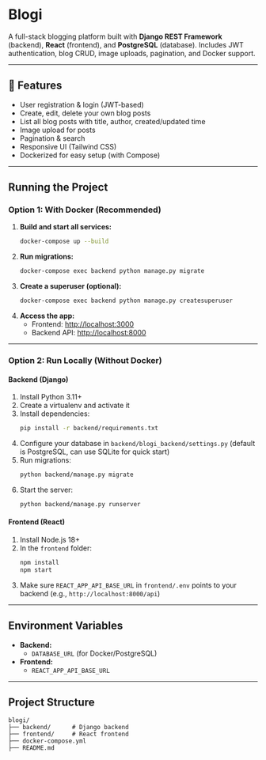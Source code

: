 # Blogi

A full-stack blogging platform built with **Django REST Framework** (backend), **React** (frontend), and **PostgreSQL** (database). Includes JWT authentication, blog CRUD, image uploads, pagination, and Docker support.

---

## 🚀 Features
- User registration & login (JWT-based)
- Create, edit, delete your own blog posts
- List all blog posts with title, author, created/updated time
- Image upload for posts
- Pagination & search
- Responsive UI (Tailwind CSS)
- Dockerized for easy setup (with Compose)

---

## Running the Project

### Option 1: With Docker (Recommended)

1. **Build and start all services:**
   ```sh
   docker-compose up --build
   ```
2. **Run migrations:**
   ```sh
   docker-compose exec backend python manage.py migrate
   ```
3. **Create a superuser (optional):**
   ```sh
   docker-compose exec backend python manage.py createsuperuser
   ```
4. **Access the app:**
   - Frontend: [http://localhost:3000](http://localhost:3000)
   - Backend API: [http://localhost:8000](http://localhost:8000)

---

### Option 2: Run Locally (Without Docker)

#### Backend (Django)
1. Install Python 3.11+
2. Create a virtualenv and activate it
3. Install dependencies:
   ```sh
   pip install -r backend/requirements.txt
   ```
4. Configure your database in `backend/blogi_backend/settings.py` (default is PostgreSQL, can use SQLite for quick start)
5. Run migrations:
   ```sh
   python backend/manage.py migrate
   ```
6. Start the server:
   ```sh
   python backend/manage.py runserver
   ```

#### Frontend (React)
1. Install Node.js 18+
2. In the `frontend` folder:
   ```sh
   npm install
   npm start
   ```
3. Make sure `REACT_APP_API_BASE_URL` in `frontend/.env` points to your backend (e.g., `http://localhost:8000/api`)

---

##  Environment Variables

- **Backend:**
  - `DATABASE_URL` (for Docker/PostgreSQL)
- **Frontend:**
  - `REACT_APP_API_BASE_URL`

---

## Project Structure
```
blogi/
├── backend/      # Django backend
├── frontend/     # React frontend
├── docker-compose.yml
├── README.md
```

